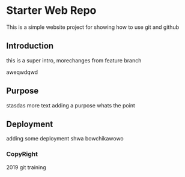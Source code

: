 # Starter Web Repo

This is a simple website project for showing how to use git and github

## Introduction

this is a super intro,
morechanges from feature branch

aweqwdqwd
## Purpose
stasdas
more text
adding a purpose
whats the point

## Deployment

adding some deployment shwa
bowchikawowo

### CopyRight

2019 git training